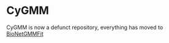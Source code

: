# CyGMM

CyGMM is now a defunct repository, everything has moved to [BioNetGMMFit](https://github.com/jhnwu3/BioNetGMMFit)
